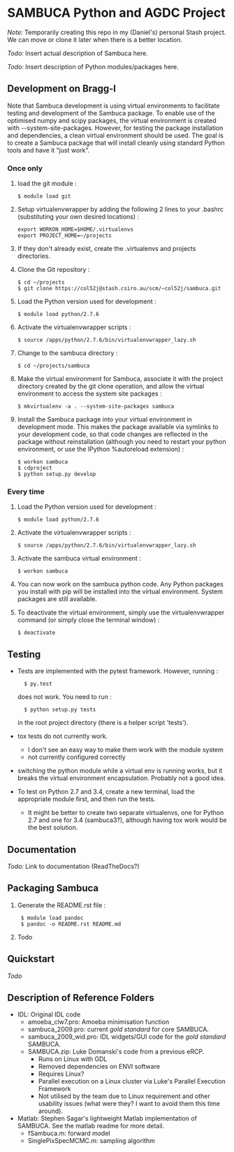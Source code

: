 # SAMBUCA Python and AGDC Project
*Note:* Temporarily creating this repo in my (Daniel's) personal Stash
project. We can move or clone it later when there is a better location.

*Todo:* Insert actual description of Sambuca here.

*Todo:* Insert description of Python modules/packages here.

## Development on Bragg-l
Note that Sambuca development is using virtual environments to facilitate
testing and development of the Sambuca package. To enable use of the optimised
numpy and scipy packages, the virtual environment is created with
--system-site-packages. However, for testing the package installation and
dependencies, a clean virtual environment should be used. The goal is to
create a Sambuca package that will install cleanly using standard Python tools
and have it "just work".

### Once only
1.  load the git module :

        $ module load git
2.  Setup virtualenvwrapper by adding the following 2 lines to your
    .bashrc (substituting your own desired locations) :

        export WORKON_HOME=$HOME/.virtualenvs
        export PROJECT_HOME=~/projects

3.  If they don't already exist, create the .virtualenvs and projects
    directories.

4.  Clone the Git repository :

        $ cd ~/projects
        $ git clone https://col52j@stash.csiro.au/scm/~col52j/sambuca.git

5.  Load the Python version used for development :

        $ module load python/2.7.6

6.  Activate the virtualenvwrapper scripts :

        $ source /apps/python/2.7.6/bin/virtualenvwrapper_lazy.sh

7.  Change to the sambuca directory :

        $ cd ~/projects/sambuca

8.  Make the virtual environment for Sambuca, associate it with the
    project directory created by the git clone operation, and allow the
    virtual environment to access the system site packages :

        $ mkvirtualenv -a . --system-site-packages sambuca

9.  Install the Sambuca package into your virtual environment in development
    mode. This makes the package available via symlinks to your development
    code, so that code changes are reflected in the package without
    reinstallation (although you need to restart your python environment, or use
    the IPython %autoreload extension) :

        $ workon sambuca
        $ cdproject
        $ python setup.py develop

### Every time
1.  Load the Python version used for development :

        $ module load python/2.7.6

2.  Activate the virtualenvwrapper scripts :

        $ source /apps/python/2.7.6/bin/virtualenvwrapper_lazy.sh

3.  Activate the sambuca virtual environment :

        $ workon sambuca

4.  You can now work on the sambuca python code. Any Python packages you
    install with pip will be installed into the virtual environment.
    System packages are still available.

5.  To deactivate the virtual environment, simply use the
    virtualenvwrapper command (or simply close the terminal window) :

        $ deactivate

## Testing
- Tests are implemented with the pytest framework. However, running :

        $ py.test
  does not work. You need to run :

        $ python setup.py tests
  in the root project directory (there is a helper script 'tests').

- tox tests do not currently work.
    - I don't see an easy way to make them work with the module system
    - not currently configured correctly
- switching the python module while a virtual env is running works, but it
  breaks the virtual environment encapsulation. Probably not a good idea.
- To test on Python 2.7 and 3.4, create a new terminal, load the appropriate
  module first, and then run the tests.
    - It might be better to create two separate virtualenvs, one for Python 2.7
      and one for 3.4 (sambuca3?), although having tox work would be the best
      solution.

## Documentation
*Todo:* Link to documentation (ReadTheDocs?)

## Packaging Sambuca
1. Generate the README.rst file :

        $ module load pandoc
        $ pandoc -o README.rst README.md

2. Todo

## Quickstart
*Todo*

## Description of Reference Folders
-   IDL: Original IDL code
    -   amoeba\_clw7.pro: Amoeba minimisation function
    -   sambuca\_2009.pro: current *gold standard* for core SAMBUCA.
    -   sambuca\_2009\_wid.pro: IDL widgets/GUI code for the *gold
        standard* SAMBUCA.
    -   SAMBUCA.zip: Luke Domanski's code from a previous eRCP.
        -   Runs on Linux with GDL
        -   Removed dependencies on ENVI software
        -   Requires Linux?
        -   Parallel execution on a Linux cluster via Luke's Parallel
            Execution Framework
        -   Not utilised by the team due to Linux requirement and other
            usability issues (what were they? I want to avoid them this
            time around).
-   Matlab: Stephen Sagar's lightweight Matlab implementation of
    SAMBUCA. See the matlab readme for more detail.
    -   fSambuca.m: forward model
    -   SinglePixSpecMCMC.m: sampling algorithm

